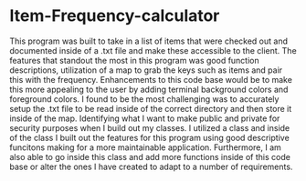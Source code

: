 # Item-Frequency-calculator
This program was built to take in a list of items that were checked out and documented inside of a .txt file and make these accessible to the client. 
The features that standout the most in this program was good function descriptions, utilization of a map to grab the keys such as items and pair this with the frequency.
Enhancements to this code base would be to make this more appealing to the user by adding terminal background colors and foreground colors.
I found to be the most challenging was to accurately setup the .txt file to be read inside of the correct directory and then store it inside of the map.
Identifying what I want to make public and private for security purposes when I build out my classes.
I utilized a class and inside of the class I built out the features for this program using good descriptive funcitons making for a more maintainable application.
Furthermore, I am also able to go inside this class and add more functions inside of this code base or alter the ones I have created to adapt to a number of requirements.
